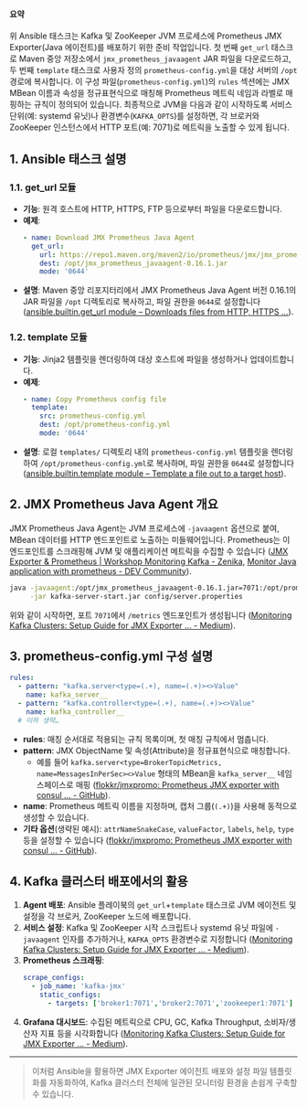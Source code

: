 #### 요약
위 Ansible 태스크는 Kafka 및 ZooKeeper JVM 프로세스에 Prometheus JMX Exporter(Java 에이전트)를 배포하기 위한 준비 작업입니다. 첫 번째 `get_url` 태스크로 Maven 중앙 저장소에서 `jmx_prometheus_javaagent` JAR 파일을 다운로드하고, 두 번째 `template` 태스크로 사용자 정의 `prometheus-config.yml`을 대상 서버의 `/opt` 경로에 복사합니다. 이 구성 파일(`prometheus-config.yml`)의 `rules` 섹션에는 JMX MBean 이름과 속성을 정규표현식으로 매칭해 Prometheus 메트릭 네임과 라벨로 매핑하는 규칙이 정의되어 있습니다. 최종적으로 JVM을 다음과 같이 시작하도록 서비스 단위(예: systemd 유닛)나 환경변수(`KAFKA_OPTS`)를 설정하면, 각 브로커와 ZooKeeper 인스턴스에서 HTTP 포트(예: 7071)로 메트릭을 노출할 수 있게 됩니다.

## 1. Ansible 태스크 설명
### 1.1. get_url 모듈
- **기능**: 원격 호스트에 HTTP, HTTPS, FTP 등으로부터 파일을 다운로드합니다.
- **예제**:
  ```yaml
  - name: Download JMX Prometheus Java Agent
    get_url:
      url: https://repo1.maven.org/maven2/io/prometheus/jmx/jmx_prometheus_javaagent/0.16.1/jmx_prometheus_javaagent-0.16.1.jar
      dest: /opt/jmx_prometheus_javaagent-0.16.1.jar
      mode: '0644'
  ```  
- **설명**: Maven 중앙 리포지터리에서 JMX Prometheus Java Agent 버전 0.16.1의 JAR 파일을 `/opt` 디렉토리로 복사하고, 파일 권한을 `0644`로 설정합니다  ([ansible.builtin.get_url module – Downloads files from HTTP, HTTPS ...](https://docs.ansible.com/ansible/latest/collections/ansible/builtin/get_url_module.html?utm_source=chatgpt.com)).

### 1.2. template 모듈
- **기능**: Jinja2 템플릿을 렌더링하여 대상 호스트에 파일을 생성하거나 업데이트합니다.
- **예제**:
  ```yaml
  - name: Copy Prometheus config file
    template:
      src: prometheus-config.yml
      dest: /opt/prometheus-config.yml
      mode: '0644'
  ```  
- **설명**: 로컬 `templates/` 디렉토리 내의 `prometheus-config.yml` 템플릿을 렌더링하여 `/opt/prometheus-config.yml`로 복사하며, 파일 권한을 `0644`로 설정합니다  ([ansible.builtin.template module – Template a file out to a target host](https://docs.ansible.com/ansible/latest/collections/ansible/builtin/template_module.html?utm_source=chatgpt.com)).

## 2. JMX Prometheus Java Agent 개요
JMX Prometheus Java Agent는 JVM 프로세스에 `-javaagent` 옵션으로 붙여, MBean 데이터를 HTTP 엔드포인트로 노출하는 미들웨어입니다. Prometheus는 이 엔드포인트를 스크래핑해 JVM 및 애플리케이션 메트릭을 수집할 수 있습니다  ([JMX Exporter & Prometheus | Workshop Monitoring Kafka - Zenika](https://zenika.github.io/workshop-monitor-kafka/5_JMX_EXPORTER_PROMETHEUS.html?utm_source=chatgpt.com), [Monitor Java application with prometheus - DEV Community](https://dev.to/franzwong/monitor-java-application-with-prometheus-1nob?utm_source=chatgpt.com)).

```bash
java -javaagent:/opt/jmx_prometheus_javaagent-0.16.1.jar=7071:/opt/prometheus-config.yml \
     -jar kafka-server-start.jar config/server.properties
```  
위와 같이 시작하면, 포트 `7071`에서 `/metrics` 엔드포인트가 생성됩니다  ([Monitoring Kafka Clusters: Setup Guide for JMX Exporter ... - Medium](https://medium.com/%40mucagriaktas/monitoring-kafka-clusters-setup-guide-for-jmx-exporter-prometheus-and-grafana-71f8fd0ce37c?utm_source=chatgpt.com)).

## 3. prometheus-config.yml 구성 설명
```yaml
rules:
  - pattern: "kafka.server<type=(.+), name=(.+)><>Value"
    name: kafka_server__
  - pattern: "kafka.controller<type=(.+), name=(.+)><>Value"
    name: kafka_controller__
  # 이하 생략…
```
- **rules**: 매칭 순서대로 적용되는 규칙 목록이며, 첫 매칭 규칙에서 멈춥니다.
- **pattern**: JMX ObjectName 및 속성(Attribute)을 정규표현식으로 매칭합니다.
    - 예를 들어 `kafka.server<type=BrokerTopicMetrics, name=MessagesInPerSec><>Value` 형태의 MBean을 `kafka_server__` 네임스페이스로 매핑  ([flokkr/jmxpromo: Prometheus JMX exporter with consul ... - GitHub](https://github.com/flokkr/jmxpromo?utm_source=chatgpt.com)).
- **name**: Prometheus 메트릭 이름을 지정하며, 캡처 그룹(`(.+)`)을 사용해 동적으로 생성할 수 있습니다.
- **기타 옵션**(생략된 예시): `attrNameSnakeCase`, `valueFactor`, `labels`, `help`, `type` 등을 설정할 수 있습니다  ([flokkr/jmxpromo: Prometheus JMX exporter with consul ... - GitHub](https://github.com/flokkr/jmxpromo?utm_source=chatgpt.com)).

## 4. Kafka 클러스터 배포에서의 활용
1. **Agent 배포**: Ansible 플레이북의 `get_url`+`template` 태스크로 JVM 에이전트 및 설정을 각 브로커, ZooKeeper 노드에 배포합니다.
2. **서비스 설정**: Kafka 및 ZooKeeper 시작 스크립트나 systemd 유닛 파일에 `-javaagent` 인자를 추가하거나, `KAFKA_OPTS` 환경변수로 지정합니다  ([Monitoring Kafka Clusters: Setup Guide for JMX Exporter ... - Medium](https://medium.com/%40mucagriaktas/monitoring-kafka-clusters-setup-guide-for-jmx-exporter-prometheus-and-grafana-71f8fd0ce37c?utm_source=chatgpt.com)).
3. **Prometheus 스크래핑**:
   ```yaml
   scrape_configs:
     - job_name: 'kafka-jmx'
       static_configs:
         - targets: ['broker1:7071','broker2:7071','zookeeper1:7071']
   ```  
4. **Grafana 대시보드**: 수집된 메트릭으로 CPU, GC, Kafka Throughput, 소비자/생산자 지표 등을 시각화합니다  ([Monitoring Kafka Clusters: Setup Guide for JMX Exporter ... - Medium](https://medium.com/%40mucagriaktas/monitoring-kafka-clusters-setup-guide-for-jmx-exporter-prometheus-and-grafana-71f8fd0ce37c?utm_source=chatgpt.com)).

---

> 이처럼 Ansible을 활용하면 JMX Exporter 에이전트 배포와 설정 파일 템플릿화를 자동화하여, Kafka 클러스터 전체에 일관된 모니터링 환경을 손쉽게 구축할 수 있습니다.